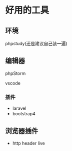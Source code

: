 # 好用的工具

## 环境

phpstudy(还是建议自己装一遍)

## 编辑器

phpStorm

vscode

### 插件

- laravel
- bootstrap4

## 浏览器插件

- http header live


